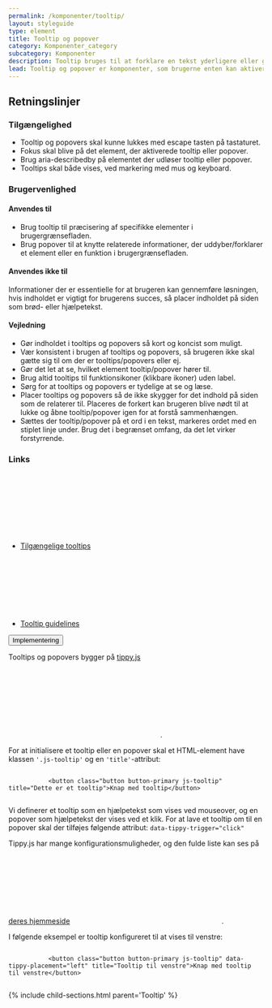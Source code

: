 ```yaml
---
permalink: /komponenter/tooltip/
layout: styleguide
type: element
title: Tooltip og popover
category: Komponenter_category
subcategory: Komponenter
description: Tooltip bruges til at forklare en tekst yderligere eller give mere information, som ikke umiddelbart er nødvendig.
lead: Tooltip og popover er komponenter, som brugerne enten kan aktiverer eller fører musen hen over for at få en kort forklaring på indhold, ord eller begreber.  
---
```

<section>
    <h2 class="h3">Retningslinjer</h2>
    <h3 class="h4">Tilgængelighed</h3>
    <ul>
        <li>Tooltip og popovers skal kunne lukkes med escape tasten på tastaturet.</li>
        <li>Fokus skal blive på det element, der aktiverede tooltip eller popover.</li>
        <li>Brug aria-describedby på elementet der udløser tooltip eller popover.</li>
        <li>Tooltips skal både vises, ved markering med mus og keyboard.</li>
    </ul>
    <h3 class="h4">Brugervenlighed</h3>
    <h4 class="h5">Anvendes til</h4>
    <ul>
        <li>Brug tooltip til præcisering af specifikke elementer i brugergrænsefladen.</li>
        <li>Brug popover til at knytte relaterede informationer, der uddyber/forklarer et element eller en funktion i brugergrænsefladen.</li>
    </ul>
    <h4 class="h5">Anvendes ikke til</h4>
    <p>Informationer der er essentielle for at brugeren kan gennemføre løsningen, hvis indholdet er vigtigt for brugerens succes, så placer indholdet på siden som brød- eller hjælpetekst.</p>
    <h4 class="h5">Vejledning</h4>
    <ul>
        <li>Gør indholdet i tooltips og popovers så kort og koncist som muligt.</li>
        <li>Vær konsistent i brugen af tooltips og popovers, så brugeren ikke skal gætte sig til om der er tooltips/popovers eller ej.</li>
        <li>Gør det let at se, hvilket element tooltip/popover hører til.</li>
        <li>Brug altid tooltips til funktionsikoner (klikbare ikoner) uden label.</li>
        <li>Sørg for at tooltips og popovers er tydelige at se og læse.</li>
        <li>Placer tooltips og popovers så de ikke skygger for det indhold på siden som de relaterer til. Placeres de forkert kan brugeren blive nødt til at lukke og åbne tooltip/popover igen for at forstå sammenhængen.</li>
        <li>Sættes der tooltip/popover på et ord i en tekst, markeres ordet med en stiplet linje under. Brug det i begrænset omfang, da det let virker forstyrrende.</li>
    </ul>
    <h3 class="h5">Links</h3>
    <ul class="nobullet-list">
        <li><a href="https://w3c.github.io/aria-practices/#tooltip" class="icon-link">Tilgængelige tooltips<svg class="icon-svg" focusable="false" aria-hidden="true" tabindex="-1"><use xlink:href="#open-in-new"></use></svg></a></li>
        <li><a href="https://www.nngroup.com/articles/tooltip-guidelines/" class="icon-link">Tooltip guidelines<svg class="icon-svg" focusable="false" aria-hidden="true" tabindex="-1"><use xlink:href="#open-in-new"></use></svg></a></li>
    </ul>
</section>

<div class="accordion accordion-bordered mt-7">
  <button class="button-unstyled accordion-button" aria-expanded="false" aria-controls="tooltip-code-doc">
    Implementering
  </button>
  <div id="tooltip-code-doc" class="accordion-content">
       <p>Tooltips og popovers bygger på <a href="https://atomiks.github.io/tippyjs/" class="icon-link">tippy.js<svg class="icon-svg" focusable="false" aria-hidden="true" tabindex="-1"><use xlink:href="#open-in-new"></use></svg></a>.</p>
       <p>For at initialisere et tooltip eller en popover skal et HTML-element have klassen <code>'.js-tooltip'</code> og en <code>'title'</code>-attribut:</p>
       <div class="code-highlight">
         <code>
           &lt;button class="button button-primary js-tooltip" title="Dette er et tooltip"&gt;Knap med tooltip&lt;/button&gt;	
         </code> 
       </div>
       <p>Vi definerer et tooltip som en hjælpetekst som vises ved mouseover, og en popover som hjælpetekst der vises ved et klik. For at lave et tooltip om til en popover skal der tilføjes følgende attribut: <code>data-tippy-trigger="click"</code></p>
       <p>Tippy.js har mange konfigurationsmuligheder, og den fulde liste kan ses på <a href="https://atomiks.github.io/tippyjs/" class="icon-link">deres hjemmeside<svg class="icon-svg" focusable="false" aria-hidden="true" tabindex="-1"><use xlink:href="#open-in-new"></use></svg></a>.</p>
       <p>I følgende eksempel er tooltip konfigureret til at vises til venstre: </p>
       <div class="code-highlight">
         <code>
           &lt;button class="button button-primary js-tooltip" data-tippy-placement="left" title="Tooltip til venstre"&gt;Knap med tooltip til venstre&lt;/button&gt;
         </code>
       </div>
  </div>
</div>

{% include child-sections.html parent='Tooltip' %}

